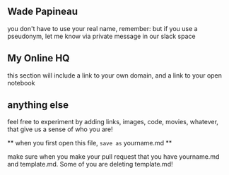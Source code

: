 ## Wade Papineau
 
you don't have to use your real name, remember: but if you use a pseudonym, let me know via private message in our slack space

## My Online HQ
this section will include a link to your own domain, and a link to your open notebook

## anything else

feel free to experiment by adding links, images, code, movies, whatever, that give us a sense of who you are!

** when you first open this file, `save as` yourname.md **

make sure when you make your pull request that you have yourname.md and template.md. Some of you are deleting template.md!
